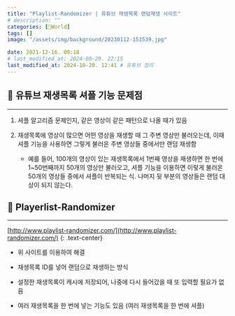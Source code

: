 ```yaml
---
title: "Playlist-Randomizer | 유튜브 재생목록 랜덤재생 사이트"
# description: ""
categories: [📀World]
tags: []
image: "/assets/img/background/20230112-151539.jpg"

date: 2021-12-16. 09:18
# last_modified_at: 2024-08-29. 22:15
last_modified_at: 2024-10-20. 12:41 # 유튜브 정리
---
```


## 📀 유튜브 재생목록 셔플 기능 문제점

---

1. 셔플 알고리즘 문제인지, 같은 영상이 같은 패턴으로 나올 때가 있음

2. 재생목록에 영상이 많으면 어떤 영상을 재생할 때 그 주변 영상만 불러오는데, 이때 셔플 기능을 사용하면 그렇게 불러온 주변 영상들 중에서만 랜덤 재생함
   - 예를 들어, 100개의 영상이 있는 재생목록에서 1번째 영상을 재생하면 한 번에 1~50번째까지 50개의 영상만 불러오고, 셔플 기능을 이용하면 이렇게 불러온 50개의 영상들 중에서 셔플이 반복되는 식. 나머지 뒷 부분의 영상들은 랜덤 대상이 되지 않는다.

## 📀 Playerlist-Randomizer

---

[http://www.playlist-randomizer.com/](http://www.playlist-randomizer.com/)
{: .text-center}

- 위 사이트를 이용하여 해결
- 재생목록 ID를 넣어 랜덤으로 재생하는 방식

- 설정한 재생목록이 캐시에 저장되어, 나중에 다시 들어갔을 때 또 입력할 필요가 없음
- 여러 재생목록을 한 번에 넣는 기능도 있음 (여러 재생목록을 한 번에 셔플)
